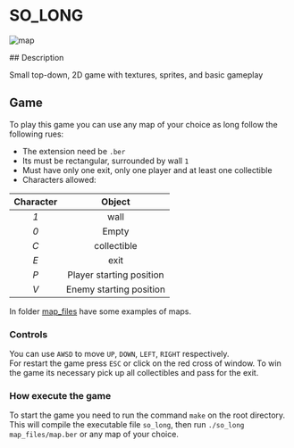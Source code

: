# SO_LONG

![map](map_files/map.ber.png)

</center>
## Description  

Small top-down, 2D game with textures, sprites, and basic gameplay


## Game
To play this game you can use any map of your choice as long follow the following rues:

* The extension need be `.ber`
* Its must be rectangular, surrounded by wall `1`
* Must have only one exit, only one player and at least one collectible
* Characters allowed:

|  Character  |          Object          |
|:-----------:|:------------------------:|
|     *1*     | wall                     |
|     *0*     | Empty                    |
|     *C*     | collectible              |
|     *E*     | exit                     |
|     *P*     | Player starting position |
|     *V*     | Enemy starting position  |

In folder [map_files](map_files) have some examples of maps.

### Controls
You can use `AWSD` to move `UP`, `DOWN`, `LEFT`, `RIGHT` respectively.  
For restart the game press `ESC` or click on the red cross of window.
To win the game its necessary pick up all collectibles and pass for the exit.

### How execute the game
To start the game you need to run the command `make` on the root directory.
This will compile the executable file `so_long`, then run `./so_long map_files/map.ber` or any map of your choice.
